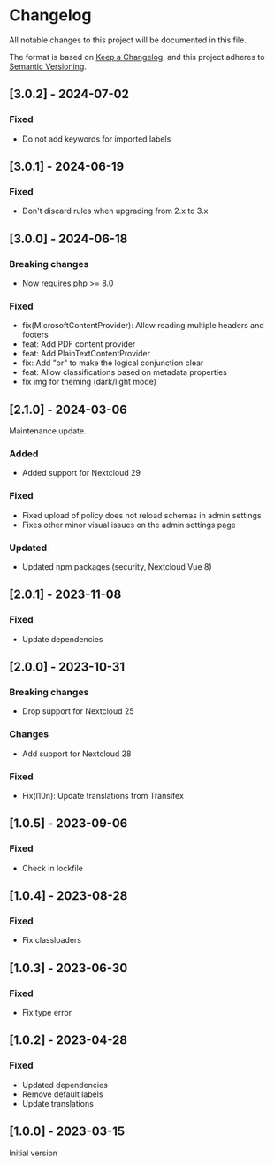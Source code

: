 # Changelog
All notable changes to this project will be documented in this file.

The format is based on [Keep a Changelog](https://keepachangelog.com/en/1.0.0/),
and this project adheres to [Semantic Versioning](https://semver.org/spec/v2.0.0.html).

## [3.0.2] - 2024-07-02

### Fixed

* Do not add keywords for imported labels

## [3.0.1] - 2024-06-19

### Fixed

* Don't discard rules when upgrading from 2.x to 3.x

## [3.0.0] - 2024-06-18

### Breaking changes

* Now requires php >= 8.0

### Fixed

* fix(MicrosoftContentProvider): Allow reading multiple headers and footers
* feat: Add PDF content provider
* feat: Add PlainTextContentProvider
* fix: Add "or" to make the logical conjunction clear
* feat: Allow classifications based on metadata properties
* fix img for theming (dark/light mode)

## [2.1.0] - 2024-03-06

Maintenance update.

### Added

- Added support for Nextcloud 29

### Fixed

- Fixed upload of policy does not reload schemas in admin settings
- Fixes other minor visual issues on the admin settings page

### Updated

- Updated npm packages (security, Nextcloud Vue 8)

## [2.0.1] - 2023-11-08

### Fixed

- Update dependencies

## [2.0.0] - 2023-10-31

### Breaking changes

- Drop support for Nextcloud 25

### Changes

- Add support for Nextcloud 28

### Fixed

- Fix(l10n): Update translations from Transifex

## [1.0.5] - 2023-09-06

### Fixed

- Check in lockfile

## [1.0.4] - 2023-08-28

### Fixed

- Fix classloaders

## [1.0.3] - 2023-06-30

### Fixed
- Fix type error

## [1.0.2] - 2023-04-28

### Fixed
 - Updated dependencies
 - Remove default labels
 - Update translations

## [1.0.0] - 2023-03-15
Initial version
